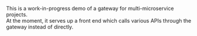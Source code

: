 This is a work-in-progress demo of a gateway for multi-microservice projects.  
At the moment, it serves up a front end which calls various APIs through the gateway instead of directly.  